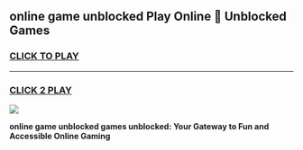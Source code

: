 
## online game unblocked Play Online 👋 Unblocked Games
<h3>
<a href="https://premium.freeplayer.one?title=online_game_unblocked&ref=19F">CLICK TO PLAY</a></h3>
<hr>

<h3>
<a href="https://premium.freeplayer.one?title=online_game_unblocked&ref=19F">CLICK 2 PLAY</a>
  
</h3>

<a href="https://premium.freeplayer.one?title=online_game_unblocked&ref=19F"><img src="https://clearcache.store/games.png"></a>


**online game unblocked games unblocked: Your Gateway to Fun and Accessible Online Gaming**
